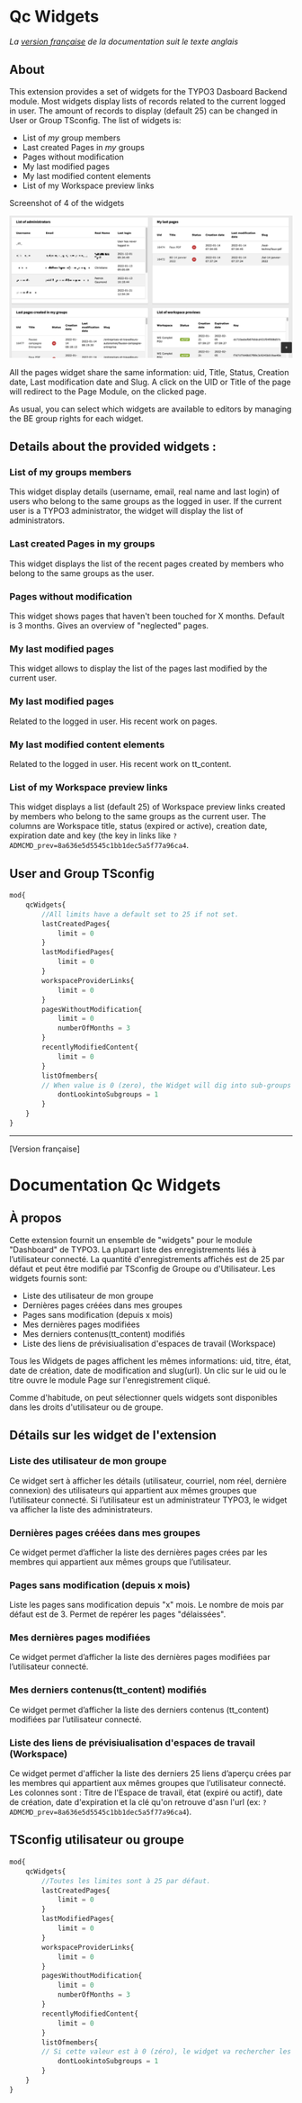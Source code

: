 Qc Widgets
==============================================================
*La [version française](#documentation-qc-widgets) de la documentation suit le texte anglais*

## About
This extension provides a set of widgets for the TYPO3 Dasboard Backend module. Most widgets display lists of records related to the current logged in user.
The amount of records to display (default 25) can be changed in User or Group TSconfig. The list of widgets is:

- List of *my* group members
- Last created Pages in *my* groups
- Pages without modification
- My last modified pages
- My last modified content elements
- List of my Workspace preview links

Screenshot of 4 of the widgets

![Four of the widgets](Documentation/Images/qc-widgets.png)

All the pages widget share the same information: uid, Title, Status, Creation date, Last modification date and Slug. A click on the UID or Title of the page will redirect to the Page Module, on the clicked page.

As usual, you can select which widgets are available to editors by managing the BE group rights for each widget.

## Details about the provided widgets :

### List of my groups members 
This widget display details (username, email, real name and last login) of users who belong to the same groups as the logged in user. 
If the current user is a TYPO3 administrator, the widget will display the list of administrators.

### Last created Pages in my groups
This widget displays the list of the recent pages created by members who belong to the same groups as the user. 

###  Pages without modification
This widget shows pages that haven't been touched for X months. Default is 3 months. Gives an overview of "neglected" pages. 

### My last modified pages
This widget allows to display the list of the pages last modified by the current user. 

### My last modified pages
Related to the logged in user. His recent work on pages.

### My last modified content elements
Related to the logged in user. His recent work on tt_content.

### List of my Workspace preview links
This widget displays a list (default 25) of Workspace preview links created by members who belong to the same groups as the current user. The columns are Workspace title, status (expired or active), creation date, expiration date and key (the key in links like `?ADMCMD_prev=8a636e5d5545c1bb1dec5a5f77a96ca4`.

## User and Group TSconfig

```php
mod{
    qcWidgets{
        //All limits have a default set to 25 if not set.
        lastCreatedPages{
            limit = 0
        }
        lastModifiedPages{
            limit = 0
        }
        workspaceProviderLinks{
            limit = 0
        }
        pagesWithoutModification{
            limit = 0
            numberOfMonths = 3
        }
        recentlyModifiedContent{
            limit = 0
        }
        listOfmembers{
        // When value is 0 (zero), the Widget will dig into sub-groups
            dontLookintoSubgroups = 1
        }
    }
}
```

-----------
[Version française]
# Documentation Qc Widgets

## À propos
Cette extension fournit un ensemble de "widgets" pour le module "Dashboard" de TYPO3. La plupart liste des enregistrements liés à l’utilisateur connecté.
La quantité d'enregistrements affichés est de 25 par défaut et peut être modifié par TSconfig de Groupe ou d'Utilisateur. Les widgets fournis sont:

- Liste  des utilisateur de mon groupe
- Dernières pages créées dans mes groupes
- Pages sans modification (depuis x mois)
- Mes dernières pages modifiées 
- Mes derniers contenus(tt_content) modifiés
- Liste des liens de prévisiualisation d'espaces de travail (Workspace)

Tous les Widgets de pages affichent les mêmes informations: uid, titre, état, date de création, date de modification and slug(url). Un clic sur le uid ou le titre ouvre le module Page sur l'enregistrement cliqué.

Comme d'habitude, on peut sélectionner quels widgets sont disponibles dans les droits d'utilisateur ou de groupe.

## Détails sur les widget de l'extension

### Liste  des utilisateur de mon groupe
Ce widget sert à afficher les détails (utilisateur, courriel, nom réel, dernière connexion) des utilisateurs qui appartient aux mêmes groupes que l’utilisateur connecté. Si l’utilisateur est un administrateur TYPO3, le widget va afficher la liste des administrateurs. 

### Dernières pages créées dans mes groupes
Ce widget permet d’afficher la liste des dernières pages crées par les membres qui appartient aux mêmes groups que l’utilisateur.

###  Pages sans modification (depuis x mois)
Liste les pages sans modification depuis "x" mois. Le nombre de mois par défaut est de 3. Permet de repérer les pages "délaissées".

### Mes dernières pages modifiées
Ce widget permet d’afficher la liste des dernières pages modifiées par l’utilisateur connecté.

###  Mes derniers contenus(tt_content) modifiés
Ce widget permet d’afficher la liste des derniers contenus (tt_content) modifiées par l’utilisateur connecté.

### Liste des liens de prévisiualisation d'espaces de travail (Workspace)
Ce widget permet d'afficher la liste des derniers 25 liens d’aperçu crées par les membres qui appartient aux mêmes groupes que l’utilisateur connecté. Les colonnes sont : Titre de l'Espace de travail, état (expiré ou actif), date de création, date d'expiration et la clé qu'on retrouve d'asn l'url (ex:  `?ADMCMD_prev=8a636e5d5545c1bb1dec5a5f77a96ca4`).


## TSconfig utilisateur ou groupe

```php
mod{
    qcWidgets{
        //Toutes les limites sont à 25 par défaut.
        lastCreatedPages{
            limit = 0
        }
        lastModifiedPages{
            limit = 0
        }
        workspaceProviderLinks{
            limit = 0
        }
        pagesWithoutModification{
            limit = 0
            numberOfMonths = 3
        }
        recentlyModifiedContent{
            limit = 0
        }
        listOfmembers{
        // Si cette valeur est à 0 (zéro), le widget va rechercher les sous-groupes
            dontLookintoSubgroups = 1
        }
    }
}
```
